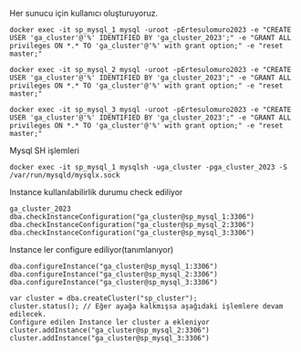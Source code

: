 Her sunucu için kullanıcı oluşturuyoruz.

```plaintext
docker exec -it sp_mysql_1 mysql -uroot -pErtesulomuro2023 -e "CREATE USER 'ga_cluster'@'%' IDENTIFIED BY 'ga_cluster_2023';" -e "GRANT ALL privileges ON *.* TO 'ga_cluster'@'%' with grant option;" -e "reset master;"
```

```plaintext
docker exec -it sp_mysql_2 mysql -uroot -pErtesulomuro2023 -e "CREATE USER 'ga_cluster'@'%' IDENTIFIED BY 'ga_cluster_2023';" -e "GRANT ALL privileges ON *.* TO 'ga_cluster'@'%' with grant option;" -e "reset master;"
```

```plaintext
docker exec -it sp_mysql_3 mysql -uroot -pErtesulomuro2023 -e "CREATE USER 'ga_cluster'@'%' IDENTIFIED BY 'ga_cluster_2023';" -e "GRANT ALL privileges ON *.* TO 'ga_cluster'@'%' with grant option;" -e "reset master;"
```

Mysql SH işlemleri

```plaintext
docker exec -it sp_mysql_1 mysqlsh -uga_cluster -pga_cluster_2023 -S /var/run/mysqld/mysqlx.sock
```

Instance kullanılabilirlik durumu check ediliyor

```plaintext
ga_cluster_2023
dba.checkInstanceConfiguration("ga_cluster@sp_mysql_1:3306")
dba.checkInstanceConfiguration("ga_cluster@sp_mysql_2:3306")
dba.checkInstanceConfiguration("ga_cluster@sp_mysql_3:3306")
```

Instance ler configure ediliyor(tanımlanıyor)

```plaintext
dba.configureInstance("ga_cluster@sp_mysql_1:3306")
dba.configureInstance("ga_cluster@sp_mysql_2:3306")
dba.configureInstance("ga_cluster@sp_mysql_3:3306")
```

```plaintext
var cluster = dba.createCluster("sp_cluster");
cluster.status(); // Eğer ayağa kalkmışsa aşağıdaki işlemlere devam edilecek.
Configure edilen Instance ler cluster a ekleniyor
cluster.addInstance("ga_cluster@sp_mysql_2:3306")
cluster.addInstance("ga_cluster@sp_mysql_3:3306")
```
